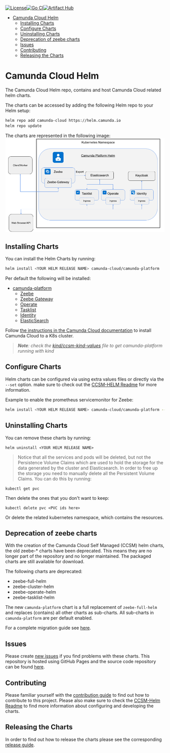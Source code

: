 [![License](https://img.shields.io/badge/License-Apache%202.0-blue.svg)](https://opensource.org/licenses/Apache-2.0)[![Go CI](https://github.com/camunda/camunda-platform-helm/actions/workflows/go.yml/badge.svg)](https://github.com/camunda/camunda-platform-helm/actions/workflows/go.yml)[![Artifact Hub](https://img.shields.io/endpoint?url=https://artifacthub.io/badge/repository/camunda-platform-helm)](https://artifacthub.io/packages/search?repo=camunda-platform-helm)

- [Camunda Cloud Helm](#camunda-platform-helm)
  * [Installing Charts](#installing-charts)
  * [Configure Charts](#configure-charts)
  * [Uninstalling Charts](#uninstalling-charts)
  * [Deprecation of zeebe charts](#deprecation-of-zeebe-charts)
  * [Issues](#issues)
  * [Contributing](#contributing)
  * [Releasing the Charts](#releasing-the-charts)


# Camunda Cloud Helm
 
The Camunda Cloud Helm repo, contains and host Camunda Cloud related helm charts.

The charts can be accessed by adding the following Helm repo to your Helm setup:

```sh
helm repo add camunda-cloud https://helm.camunda.io
helm repo update
```

The charts are represented in the following image:
![HELM CHARTS](imgs/HelmChartImage.png)


## Installing Charts

You can install the Helm Charts by running:

```sh
helm install <YOUR HELM RELEASE NAME> camunda-cloud/camunda-platform
```

Per default the following will be installed:

- [camunda-platform](https://github.com/camunda/camunda-platform-helm/blob/main/charts/camunda-platform/README.md)
  - [Zeebe](https://github.com/camunda/camunda-platform-helm/blob/main/charts/camunda-platform/README.md#zeebe)
  - [Zeebe Gateway](https://github.com/camunda/camunda-platform-helm/blob/main/charts/camunda-platform/README.md#zeebe-gateway)
  - [Operate](https://github.com/camunda/camunda-platform-helm/blob/main/charts/camunda-platform/README.md#operate)
  - [Tasklist](https://github.com/camunda/camunda-platform-helm/blob/main/charts/camunda-platform/README.md#tasklist)
  - [Identity](https://github.com/camunda/camunda-platform-helm/blob/main/charts/camunda-platform/README.md#identity)
  - [ElasticSearch](https://github.com/elastic/helm-charts/tree/master/elasticsearch)

Follow [the instructions in the Camunda Cloud documentation](https://docs.camunda.io/docs/self-managed/zeebe-deployment/kubernetes/index/) to install Camunda Cloud to a K8s cluster.

> ***Note**: check the [kind/ccsm-kind-values](https://github.com/camunda/camunda-platform-helm/blob/main/kind/ccsm-kind-values.yaml) file to get camunda-platform running with kind*


## Configure Charts

Helm charts can be configured via using extra values files or directly via the `--set` option. make sure to check out the [CCSM-HELM Readme](https://github.com/camunda-community-hub/camunda-platform-helm/blob/main/charts/camunda-platform/README.md) for more information.

Example to enable the prometheus servicemonitor for Zeebe:

```sh
helm install <YOUR HELM RELEASE NAME> camunda-cloud/camunda-platform --set zeebe.prometheusServiceMonitor.enabled=true
```

## Uninstalling Charts

You can remove these charts by running:

```
helm uninstall <YOUR HELM RELEASE NAME>
```

> Notice that all the services and pods will be deleted, but not the Persistence Volume Claims which are used to hold the storage for the data generated by the cluster and Elasticsearch. In order to free up the storage you need to manually delete all the Persistent Volume Claims. You can do this by running:

```
kubectl get pvc
```

Then delete the ones that you don't want to keep:

```
kubectl delete pvc <PVC ids here>
```

Or delete the related kubernetes namespace, which contains the resources.

## Deprecation of zeebe charts

With the creation of the Camunda Cloud Self Managed (CCSM) helm charts, the old zeebe-* charts have been deprecated.
This means they are no longer part of the repository and no longer maintained. The packaged charts are still available
for download.

The following charts are deprecated:

 * zeebe-full-helm
 * zeebe-cluster-helm
 * zeebe-operate-helm
 * zeebe-tasklist-helm

The new `camunda-platform` chart is a full replacement of `zeebe-full-helm` and replaces (contains) all other charts as sub-charts.
All sub-charts in `camunda-platform` are per default enabled.

For a complete migration guide see [here](https://github.com/camunda/camunda-platform-helm/blob/main/MIGRATION.md).

## Issues

Please create [new issues](https://github.com/camunda-community-hub/camunda-platform-helm) if you find problems with these charts. This repository is hosted using GitHub Pages and the source code repository can be found [here](https://github.com/camunda/camunda-platform-helm).

## Contributing

Please familiar yourself with the [contribution guide](https://github.com/camunda/camunda-platform-helm/blob/main/CONTRIBUTING.md) to find out how to contribute to this project. Please also make sure to check the [CCSM-Helm Readme](https://github.com/camunda/camunda-platform-helm/blob/main/charts/camunda-platform/README.md) to find more information about configuring and developing the charts.

## Releasing the Charts

In order to find out how to release the charts please see the corresponding [release guide](RELEASE.md).
